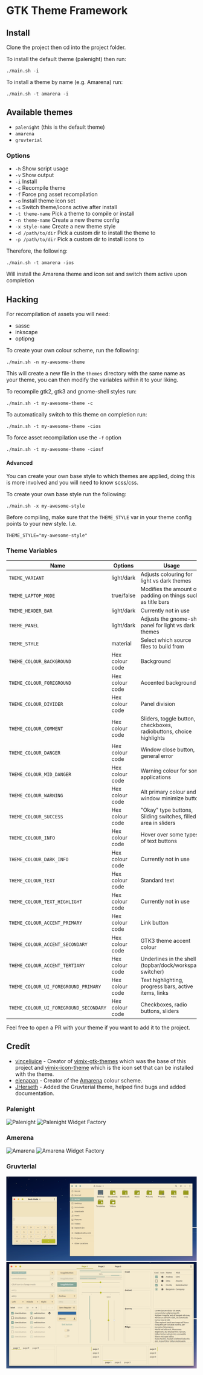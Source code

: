 GTK Theme Framework
======

## Install 

Clone the project then cd into the project folder.

To install the default theme (palenight) then run: 

```shell script
./main.sh -i
```

To install a theme by name (e.g. Amarena) run:

```shell script
./main.sh -t amarena -i
```

## Available themes

- `palenight` (this is the default theme)
- `amarena`
- `gruvterial`

### Options

- `-h` Show script usage
- `-v` Show output
- `-i` Install
- `-c` Recompile theme
- `-f` Force png asset recompilation
- `-o` Install theme icon set
- `-s` Switch theme/icons active after install
- `-t theme-name` Pick a theme to compile or install
- `-n theme-name` Create a new theme config
- `-x style-name` Create a new theme style
- `-d /path/to/dir` Pick a custom dir to install the theme to
- `-p /path/to/dir` Pick a custom dir to install icons to

Therefore, the following:

```shell script
./main.sh -t amarena -ios
```

Will install the Amarena theme and icon set and switch them active upon completion

## Hacking

For recompilation of assets you will need:
- sassc
- inkscape
- optipng

To create your own colour scheme, run the following:

```shell script
./main.sh -n my-awesome-theme
```

This will create a new file in the `themes` directory with the same name as your theme, you can then modify the 
variables within it to your liking.

To recompile gtk2, gtk3 and gnome-shell styles run:
```shell script
./main.sh -t my-awesome-theme -c
```

To automatically switch to this theme on completion run:
```shell script
./main.sh -t my-awesome-theme -cios
```

To force asset recompilation use the `-f` option
```shell script
./main.sh -t my-awesome-theme -ciosf
```

#### Advanced

You can create your own base style to which themes are applied, doing this is more involved and you will 
need to know scss/css.

To create your own base style run the following:
```shell script
./main.sh -x my-awesome-style
```

Before compiling, make sure that the `THEME_STYLE` var in your theme config points to your new style. I.e.

```shell script
THEME_STYLE="my-awesome-style"
```

### Theme Variables

| Name                                      | Options           | Usage                                                                 |
|-------------------------------------------|-------------------|-----------------------------------------------------------------------|
| `THEME_VARIANT`                           | light/dark        | Adjusts colouring for light vs dark themes                            |
| `THEME_LAPTOP_MODE`                       | true/false        | Modifies the amount of padding on things such as title bars           |
| `THEME_HEADER_BAR`                        | light/dark        | Currently not in use                                                  |
| `THEME_PANEL`                             | light/dark        | Adjusts the gnome-shell panel for light vs dark themes                |
| `THEME_STYLE`                             | material          | Select which source files to build from                               |
| `THEME_COLOUR_BACKGROUND`                 | Hex colour code   | Background                                                            |
| `THEME_COLOUR_FOREGROUND`                 | Hex colour code   | Accented background                                                   |
| `THEME_COLOUR_DIVIDER`                    | Hex colour code   | Panel division                                                        |
| `THEME_COLOUR_COMMENT`                    | Hex colour code   | Sliders, toggle button, checkboxes, radiobuttons, choice highlights   |
| `THEME_COLOUR_DANGER`                     | Hex colour code   | Window close button, general error                                    |
| `THEME_COLOUR_MID_DANGER`                 | Hex colour code   | Warning colour for some applications                                  |
| `THEME_COLOUR_WARNING`                    | Hex colour code   | Alt primary colour and window minimize button                         |
| `THEME_COLOUR_SUCCESS`                    | Hex colour code   | "Okay" type buttons, Sliding switches, filled in area in sliders      |
| `THEME_COLOUR_INFO`                       | Hex colour code   | Hover over some types of text buttons                                 |
| `THEME_COLOUR_DARK_INFO`                  | Hex colour code   | Currently not in use                                                  |
| `THEME_COLOUR_TEXT`                       | Hex colour code   | Standard text                                                         |
| `THEME_COLOUR_TEXT_HIGHLIGHT`             | Hex colour code   | Currently not in use                                                  |
| `THEME_COLOUR_ACCENT_PRIMARY`             | Hex colour code   | Link button                                                           |
| `THEME_COLOUR_ACCENT_SECONDARY`           | Hex colour code   | GTK3 theme accent colour                                              |
| `THEME_COLOUR_ACCENT_TERTIARY`            | Hex colour code   | Underlines in the shell (topbar/dock/workspace switcher)              |
| `THEME_COLOUR_UI_FOREGROUND_PRIMARY`      | Hex colour code   | Text highlighting, progress bars, active items, links                 |
| `THEME_COLOUR_UI_FOREGROUND_SECONDARY`    | Hex colour code   | Checkboxes, radio buttons, sliders                                    |

Feel free to open a PR with your theme if you want to add it to the project.

## Credit

- [vinceliuice](https://github.com/vinceliuice) - Creator of [vimix-gtk-themes](https://github.com/vinceliuice/vimix-gtk-themes)
which was the base of this project and [vimix-icon-theme](https://github.com/vinceliuice/vimix-icon-theme) which is the
icon set that can be installed with the theme.
- [elenapan](https://github.com/elenapan) - Creator of the [Amarena](https://github.com/elenapan/dotfiles/blob/master/.xfiles/amarena)
colour scheme.
- [JHerseth](https://github.com/JHerseth) - Added the Gruvterial theme, helped find bugs and added documentation.  

### Palenight
![Palenight](https://raw.githubusercontent.com/JaxWilko/material-gtk-framework/develop/.github/examples/palenight.png)
![Palenight Widget Factory](https://raw.githubusercontent.com/JaxWilko/material-gtk-framework/develop/.github/examples/palenight-widget-factory.png)

### Amerena
![Amarena](https://raw.githubusercontent.com/JaxWilko/material-gtk-framework/develop/.github/examples/amarena.png)
![Amarena Widget Factory](https://raw.githubusercontent.com/JaxWilko/material-gtk-framework/develop/.github/examples/amarena-widget-factory.png)

### Gruvterial
![Gruvterial](https://raw.githubusercontent.com/JaxWilko/material-gtk-framework/develop/.github/examples/gruvterial.png)
![Gruvterial Widget Factory](https://raw.githubusercontent.com/JaxWilko/material-gtk-framework/develop/.github/examples/gruvterial-widget-factory.png)
